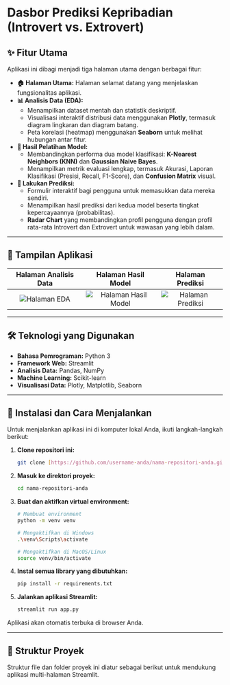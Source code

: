 # Dasbor Prediksi Kepribadian (Introvert vs. Extrovert)

## ✨ Fitur Utama

Aplikasi ini dibagi menjadi tiga halaman utama dengan berbagai fitur:

* **🏠 Halaman Utama:** Halaman selamat datang yang menjelaskan fungsionalitas aplikasi.
* **📊 Analisis Data (EDA):**
    * Menampilkan dataset mentah dan statistik deskriptif.
    * Visualisasi interaktif distribusi data menggunakan **Plotly**, termasuk diagram lingkaran dan diagram batang.
    * Peta korelasi (heatmap) menggunakan **Seaborn** untuk melihat hubungan antar fitur.
* **🤖 Hasil Pelatihan Model:**
    * Membandingkan performa dua model klasifikasi: **K-Nearest Neighbors (KNN)** dan **Gaussian Naive Bayes**.
    * Menampilkan metrik evaluasi lengkap, termasuk Akurasi, Laporan Klasifikasi (Presisi, Recall, F1-Score), dan **Confusion Matrix** visual.
* **🔮 Lakukan Prediksi:**
    * Formulir interaktif bagi pengguna untuk memasukkan data mereka sendiri.
    * Menampilkan hasil prediksi dari kedua model beserta tingkat kepercayaannya (probabilitas).
    * **Radar Chart** yang membandingkan profil pengguna dengan profil rata-rata Introvert dan Extrovert untuk wawasan yang lebih dalam.

---

## 📸 Tampilan Aplikasi

| Halaman Analisis Data | Halaman Hasil Model | Halaman Prediksi |
| :---: | :---: | :---: |
| ![Halaman EDA](link-ke-screenshot-eda.png) | ![Halaman Hasil Model](link-ke-screenshot-model.png) | ![Halaman Prediksi](link-ke-screenshot-prediksi.png) |

---

## 🛠️ Teknologi yang Digunakan

* **Bahasa Pemrograman:** Python 3
* **Framework Web:** Streamlit
* **Analisis Data:** Pandas, NumPy
* **Machine Learning:** Scikit-learn
* **Visualisasi Data:** Plotly, Matplotlib, Seaborn

---

## 🚀 Instalasi dan Cara Menjalankan

Untuk menjalankan aplikasi ini di komputer lokal Anda, ikuti langkah-langkah berikut:

1.  **Clone repositori ini:**
    ```bash
    git clone [https://github.com/username-anda/nama-repositori-anda.git](https://github.com/username-anda/nama-repositori-anda.git)
    ```

2.  **Masuk ke direktori proyek:**
    ```bash
    cd nama-repositori-anda
    ```

3.  **Buat dan aktifkan virtual environment:**
    ```bash
    # Membuat environment
    python -m venv venv

    # Mengaktifkan di Windows
    .\venv\Scripts\activate

    # Mengaktifkan di MacOS/Linux
    source venv/bin/activate
    ```

4.  **Instal semua library yang dibutuhkan:**
    ```bash
    pip install -r requirements.txt
    ```

5.  **Jalankan aplikasi Streamlit:**
    ```bash
    streamlit run app.py
    ```

Aplikasi akan otomatis terbuka di browser Anda.

---

## 📁 Struktur Proyek

Struktur file dan folder proyek ini diatur sebagai berikut untuk mendukung aplikasi multi-halaman Streamlit.
